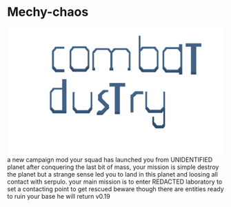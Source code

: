 # Mechy-chaos
![logo](https://github.com/New-guys5634/Mechy-chaos/blob/9d7fb7f1b7c3b8e73da56d87ef224f8e7c519dd8/sprites-override/ui/logo.png)
a new campaign mod
your squad has launched you from UNIDENTIFIED planet after conquering the last bit of mass, your mission is simple destroy the planet but a strange sense led you to land in this planet and loosing all contact with serpulo.
your main mission is to enter REDACTED laboratory to set a contacting point to get rescued
beware though there are entities ready to ruin your base 
he will return v0.19

